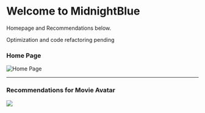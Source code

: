 # Welcome to MidnightBlue


Homepage and Recommendations below.

Optimization and code refactoring pending


### Home Page




![Home  Page](https://github.com/r4hu1s0n7/MidnightBlue/assets/40057302/75f52809-3580-4afd-9d7d-71ebac31681d)


-----------------------------------------------------------------------------------------------------------------------------------




### Recommendations for Movie Avatar 



![](https://github.com/r4hu1s0n7/MidnightBlue/assets/40057302/f1397e09-f3a3-49ca-b729-881d69af4a62)
